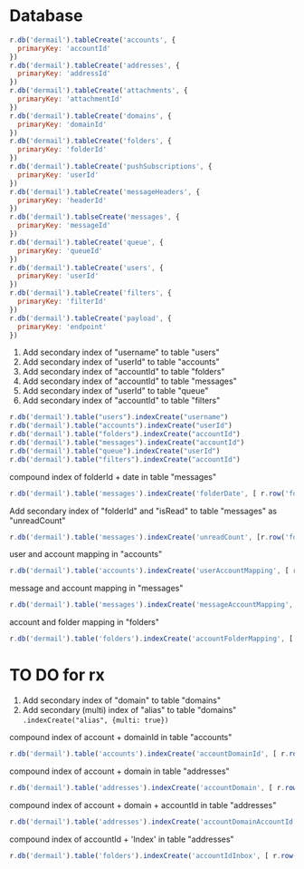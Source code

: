 # Database

```javascript
r.db('dermail').tableCreate('accounts', {
  primaryKey: 'accountId'
})
r.db('dermail').tableCreate('addresses', {
  primaryKey: 'addressId'
})
r.db('dermail').tableCreate('attachments', {
  primaryKey: 'attachmentId'
})
r.db('dermail').tableCreate('domains', {
  primaryKey: 'domainId'
})
r.db('dermail').tableCreate('folders', {
  primaryKey: 'folderId'
})
r.db('dermail').tableCreate('pushSubscriptions', {
  primaryKey: 'userId'
})
r.db('dermail').tableCreate('messageHeaders', {
  primaryKey: 'headerId'
})
r.db('dermail').tablseCreate('messages', {
  primaryKey: 'messageId'
})
r.db('dermail').tableCreate('queue', {
  primaryKey: 'queueId'
})
r.db('dermail').tableCreate('users', {
  primaryKey: 'userId'
})
r.db('dermail').tableCreate('filters', {
  primaryKey: 'filterId'
})
r.db('dermail').tableCreate('payload', {
  primaryKey: 'endpoint'
})
```


1. Add secondary index of "username" to table "users"
2. Add secondary index of "userId" to table "accounts"
3. Add secondary index of "accountId" to table "folders"
4. Add secondary index of "accountId" to table "messages"
5. Add secondary index of "userId" to table "queue"
6. Add secondary index of "accountId" to table "filters"

```javascript
r.db('dermail').table("users").indexCreate("username")
r.db('dermail').table("accounts").indexCreate("userId")
r.db('dermail').table("folders").indexCreate("accountId")
r.db('dermail').table("messages").indexCreate("accountId")
r.db('dermail').table("queue").indexCreate("userId")
r.db('dermail').table("filters").indexCreate("accountId")
```


compound index of folderId + date in table "messages"
```javascript
r.db('dermail').table('messages').indexCreate('folderDate', [ r.row('folderId'),  r.row('date')])
```

Add secondary index of "folderId" and "isRead" to table "messages" as "unreadCount"
```javascript
r.db('dermail').table('messages').indexCreate('unreadCount', [r.row('folderId'), r.row('isRead')])
```

user and account mapping in "accounts"
```javascript
r.db('dermail').table('accounts').indexCreate('userAccountMapping', [ r.row('userId'),  r.row('accountId')])
```

message and account mapping in "messages"
```javascript
r.db('dermail').table('messages').indexCreate('messageAccountMapping', [r.row('messageId'), r.row('accountId')])
```

account and folder mapping in "folders"
```javascript
r.db('dermail').table('folders').indexCreate('accountFolderMapping', [ r.row('accountId'),  r.row('folderId')])
```

# TO DO for rx

1. Add secondary index of "domain" to table "domains"
2. Add secondary (multi) index of "alias" to table "domains" `.indexCreate("alias", {multi: true})`

compound index of account + domainId in table "accounts"
```javascript
r.db('dermail').table('accounts').indexCreate('accountDomainId', [ r.row('account'),  r.row('domainId')])
```

compound index of account + domain in table "addresses"
```javascript
r.db('dermail').table('addresses').indexCreate('accountDomain', [ r.row('account'),  r.row('domain')])
```

compound index of account + domain + accountId in table "addresses"
```javascript
r.db('dermail').table('addresses').indexCreate('accountDomainAccountId', [ r.row('account'),  r.row('domain'), r.row('accountId')])
```

compound index of accountId + 'Index' in table "addresses"
```javascript
r.db('dermail').table('folders').indexCreate('accountIdInbox', [ r.row('accountId'),  r.row('displayName')])
```
